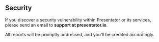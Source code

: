 ## Security

If you discover a security vulnerability within Presentator or its services, please send an email to **support at presentator.io**.

All reports will be promptly addressed, and you'll be credited accordingly.
